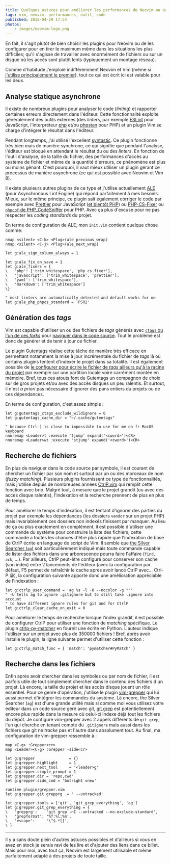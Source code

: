 ```yaml
---
title: Quelques astuces pour améliorer les performances de Neovim au quotidien
tags: vim, neovim, performances, outil, code
published: 2018-04-29 17:54
photos:
    - images/neovim-logo.png
---
```


En fait, il s'agit plutôt de bien choisir les plugins pour Neovim ou de les
configurer pour en tirer le maximum même dans les situations les plus
difficiles; qu'il s'agisse de travailler avec énormément de fichiers ou sur un
disque où les accès sont plutôt lents (typiquement un montage réseau).

<p class="note">
Comme d'habitude j'emploie indifféremment Neovim et Vim (même si <a href="/post/vim-neovim/">j'utilise principalement le premier</a>), tout ce qui est écrit
ici est valable pour les deux.
</p>

## Analyse statique asynchrone

Il existe de nombreux plugins pour analyser le code (*linting*) et rapporter
certaines erreurs directement dans l'éditeur. Cette fonctionnalité exploite
généralement des outils externes (des *linters*, par exemple
[ESLint](https://eslint.org/) pour JavaScript, l'interpréteur
[php](http://php.net/manual/fr/features.commandline.options.php) et/ou
[phpstan](https://phpstan.org/) pour PHP) et un plugin Vim se charge d'intégrer
le résultat dans l'éditeur.

Pendant longtemps, j'ai utilisé l'excellent
[syntastic](https://github.com/vim-syntastic/syntastic/). Ce plugin fonctionne
très bien mais de manière synchrone, ce qui signifie que pendant l'analyse,
l'éditeur est bloqué en attendant le résultat du ou des *linters*. En fonction
de l'outil d'analyse, de la taille du fichier, des performances d'accès au
système de fichier et même de la quantité d'erreurs, ce phénomène est plus ou
moins gênant. C'est pourquoi, il vaut mieux utiliser un plugin gérant ce
processus de manière asynchrone (ce qui est possible avec Neovim et Vim 8).

Il existe plusieurs autres plugins de ce type et j'utilise actuellement
[ALE](https://github.com/w0rp/ale) (pour Asynchronous Lint Engine) qui répond
parfaitement à mes besoins. Mieux, sur le même principe, ce plugin sait
également corriger le code par exemple avec [Prettier](https://prettier.io/)
pour JavaScript ([et bientôt
PHP](https://prettier.io/blog/2018/04/09/plugin-php-0.1.html)) ou
[PHP-CS-Fixer](https://github.com/FriendsOfPhp/PHP-CS-Fixer) ou [`phpcbf` de
PHP_CodeSniffer](https://github.com/squizlabs/PHP_CodeSniffer) pour PHP. Avec ça
plus d'excuse pour ne pas respecter les *coding standards* du projet.

En terme de configuration de ALE, mon `init.vim` contient quelque chose comme:

```vim
nmap <silent> <C-k> <Plug>(ale_previous_wrap)
nmap <silent> <C-j> <Plug>(ale_next_wrap)

let g:ale_sign_column_always = 1

let g:ale_fix_on_save = 1
let g:ale_fixers = {
\   'php': ['trim_whitespace', 'php_cs_fixer'],
\   'javascript': ['trim_whitespace', 'prettier'],
\   'yaml': ['trim_whitespace'],
\   'markdown': ['trim_whitespace']
\}

" most linters are automatically detected and default works for me
let g:ale_php_phpcs_standard = 'PSR2'
```

## Génération des *tags*

Vim est capable d'utiliser un ou des fichiers de *tags* générés avec [`ctags` ou
l'un de ces *forks*](https://en.wikipedia.org/wiki/Ctags) pour [naviguer dans le code
source](http://vim.wikia.com/wiki/Browsing_programs_with_tags). Tout le
problème est donc de générer et de tenir à jour ce fichier.

Le plugin [Gutentags](https://github.com/ludovicchabant/vim-gutentags) réalise
cette tâche de manière très efficace en permettant notamment la mise à jour
incrémentale du fichier de *tags* là où certains plugins tentent d'indexer le
projet dans sa totalité. Il est également possible de [le configurer pour écrire
le fichier de *tags* ailleurs qu'à la racine du
projet](https://github.com/ludovicchabant/vim-gutentags/blob/v1.0.0/doc/gutentags.txt#L411)
par exemple sur une partition locale voire carrément montée en mémoire. Bref,
tous ces atouts font de Gutentags un compagnon de choix sur de gros projets
et/ou avec des accès disques un peu ralentis. Et surtout, il n'est *a priori*
pas nécessaire d'ignorer des pans entiers du projets ou de ces dépendances.

En terme de configuration, c'est assez simple&nbsp;:

```vim
let g:gutentags_ctags_exclude_wildignore = 0
let g:gutentags_cache_dir = "~/.cache/gutentags"

" because Ctrl-] is close to impossible to use for me on fr MacOS keyboard
nnoremap <Leader>t :execute 'tjump' expand('<cword>')<CR>
nnoremap <Leader>wt :execute 'stjump' expand('<cword>')<CR>
```

## Recherche de fichiers

En plus de naviguer dans le code source par symbole, il est courant de chercher
un fichier par son nom et surtout par un ou des morceaux de nom (*fuzzy
matching*). Plusieurs plugins fournissent ce type de fonctionnalités, mais
j'utilise depuis de nombreuses années
[CtrlP.vim](http://ctrlpvim.github.io/ctrlp.vim/) qui remplit cette fonction
avec brio. Malgré tout, à mesure que le projet grandit (ou avec des accès disque
ralentis), l'indexation et la recherche prennent de plus en plus de temps.

Pour améliorer le temps d'indexation, il est tentant d'ignorer des parties du
projet par exemple les dépendances (les dossiers `vendor` sur un projet PHP)
mais invariablement ces dossiers non indexés finissent par manquer. Au lieu de
ça ou plus exactement en complément, il est possible d'utiliser une commande du
système pour construire la liste des fichiers, cette commande a toutes les
chances d'être plus rapide que l'indexation de base de CtrlP écrite en language
de script de Vim. Il semble que [the Silver Searcher
(`ag`)](https://geoff.greer.fm/ag/) soit particulièrement indiqué mais toute
commande capable de lister des fichiers dans une arborescence pourra faire
l'affaire (`find`, `ack`,&nbsp;…).  Par ailleurs, CtrlP peut-être configuré
pour conserver son cache (son index) entre 2 lancements de l'éditeur (avec la
configuration par défaut, F5 permet de rafraîchir le cache après avoir lancé
CtrlP avec… Ctrl-P 😀), la configuration
suivante apporte donc une amélioration appréciable de l'indexation&nbsp;:

```vim
let g:ctrlp_user_command = 'ag %s -l -U --nocolor -g ""'
" -U tells ag to ignore .gitignore but to still take .ignore into account
" to have different ignore rules for git and for CtrlP
let g:ctrlp_clear_cache_on_exit = 0
```

Pour améliorer le temps de recherche lorsque l'index grandit, il est possible de
configurer CtrlP pour utiliser une fonction de *matching* spécifique. Le plugin
[ctrlp-py-matcher](https://github.com/FelikZ/ctrlp-py-matcher) en fournit une
écrite en Python. L'auteur indique l'utiliser sur un projet avec plus de 350000
fichiers ! Bref, après avoir installé le plugin, la ligne suivante permet
d'utiliser cette fonction&nbsp;:

```vim
let g:ctrlp_match_func = { 'match': 'pymatcher#PyMatch' }
```

## Recherche dans les fichiers

Enfin après avoir chercher dans les symboles ou par nom de fichier, il est
parfois utile de tout simplement chercher dans le contenu des fichiers d'un
projet. Là encore, la taille du projet et les accès disque jouent un rôle
essentiel. Pour ce genre d'opération, j'utilise le plugin
[vim-grepper](https://github.com/mhinz/vim-grepper) qui lui aussi permet
d'intégrer les commandes du système. Là encore, the Silver Searcher (`ag`) est
d'une grande utilité mais si comme moi vous utilisez votre éditeur dans un code
source géré avec git, [git grep](https://git-scm.com/docs/git-grep) est
potentiellement encore plus rapide dans la mesure où celui-ci indexe déjà tout
les fichiers du dépôt. Je configure vim-grepper avec 2 appels différents de `git
grep`, l'un qui cherche en tenant compte du `.gitignore` mais aussi dans les
fichiers que git ne *tracke* pas et l'autre dans absolument tout. Au final, ma
configuration de vim-grepper ressemble à&nbsp;:

```vim
map <C-g> :Grepper<cr>
map <Leader><C-g> :Grepper -side<cr>

let g:grepper               = {}
let g:grepper.highlight     = 1
let g:grepper.next_tool     = '<leader>g'
let g:grepper.simple_prompt = 1
let g:grepper.dir = 'repo,cwd'
let g:grepper.side_cmd = 'botright vnew'

runtime plugin/grepper.vim
let g:grepper.git.grepprg .= ' --untracked'

let g:grepper.tools = ['git', 'git_grep_everything', 'ag']
let g:grepper.git_grep_everything = {
\   'grepprg':    'git grep -nI --untracked --no-exclude-standard',
\   'grepformat': '%f:%l:%m',
\   'escape':     '\^$.*[]',
\ }
```

---

Il y a sans doute plein d'autres astuces possibles et d'ailleurs si vous en avez
en stock je serais ravi de les lire et d'ajouter des liens dans ce billet. Mais
pour moi, avec tout ça, Neovim est largement utilisable et même parfaitement
adapté à des projets de toute taille.
